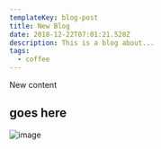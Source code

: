 ```yaml
---
templateKey: blog-post
title: New Blog
date: 2018-12-22T07:01:21.528Z
description: This is a blog about...
tags:
  - coffee
---
```

New content

## goes here

![image](/img/chemex.jpg "coffee")
